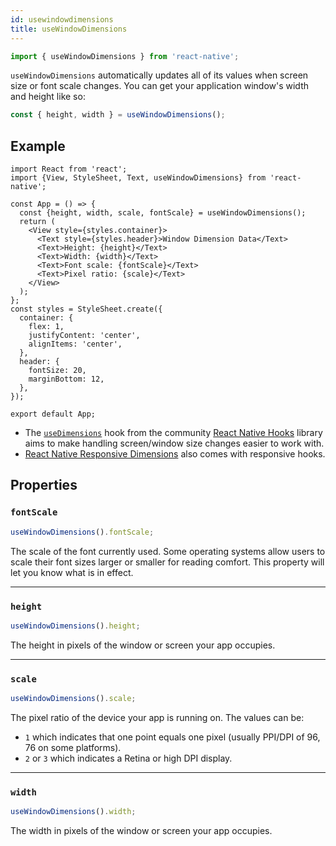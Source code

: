 ```yaml
---
id: usewindowdimensions
title: useWindowDimensions
---
```


```jsx
import { useWindowDimensions } from 'react-native';
```

`useWindowDimensions` automatically updates all of its values when screen size or font scale changes. You can get your application window's width and height like so:

```jsx
const { height, width } = useWindowDimensions();
```

## Example

```SnackPlayer name=useWindowDimensions&supportedPlatforms=ios,android
import React from 'react';
import {View, StyleSheet, Text, useWindowDimensions} from 'react-native';

const App = () => {
  const {height, width, scale, fontScale} = useWindowDimensions();
  return (
    <View style={styles.container}>
      <Text style={styles.header}>Window Dimension Data</Text>
      <Text>Height: {height}</Text>
      <Text>Width: {width}</Text>
      <Text>Font scale: {fontScale}</Text>
      <Text>Pixel ratio: {scale}</Text>
    </View>
  );
};
const styles = StyleSheet.create({
  container: {
    flex: 1,
    justifyContent: 'center',
    alignItems: 'center',
  },
  header: {
    fontSize: 20,
    marginBottom: 12,
  },
});

export default App;
```

- The [`useDimensions`](https://github.com/react-native-community/hooks#usedimensions) hook from the community [React Native Hooks](https://github.com/react-native-community/hooks) library aims to make handling screen/window size changes easier to work with.
- [React Native Responsive Dimensions](https://github.com/react-native-toolkit/react-native-responsive-dimensions) also comes with responsive hooks.

## Properties

### `fontScale`

```jsx
useWindowDimensions().fontScale;
```

The scale of the font currently used. Some operating systems allow users to scale their font sizes larger or smaller for reading comfort. This property will let you know what is in effect.

---

### `height`

```jsx
useWindowDimensions().height;
```

The height in pixels of the window or screen your app occupies.

---

### `scale`

```jsx
useWindowDimensions().scale;
```

The pixel ratio of the device your app is running on. The values can be:

- `1` which indicates that one point equals one pixel (usually PPI/DPI of 96, 76 on some platforms).
- `2` or `3` which indicates a Retina or high DPI display.

---

### `width`

```jsx
useWindowDimensions().width;
```

The width in pixels of the window or screen your app occupies.
